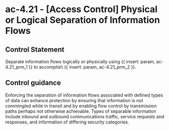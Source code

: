 # ac-4.21 - \[Access Control\] Physical or Logical Separation of Information Flows

## Control Statement

Separate information flows logically or physically using {{ insert: param, ac-4.21_prm_1 }} to accomplish {{ insert: param, ac-4.21_prm_2 }}.

## Control guidance

Enforcing the separation of information flows associated with defined types of data can enhance protection by ensuring that information is not commingled while in transit and by enabling flow control by transmission paths perhaps not otherwise achievable. Types of separable information include inbound and outbound communications traffic, service requests and responses, and information of differing security categories.

